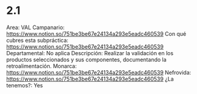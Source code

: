 # 2.1

Area: VAL
Campanario: https://www.notion.so/751be3be67e24134a293e5eadc460539 
Con qué cubres esta subpráctica: https://www.notion.so/751be3be67e24134a293e5eadc460539 
Departamental: No aplica
Descripción: Realizar la validación en los productos seleccionados y sus componentes, documentando la retroalimentación.
Monarca: https://www.notion.so/751be3be67e24134a293e5eadc460539 
Nefrovida: https://www.notion.so/751be3be67e24134a293e5eadc460539 
¿La tenemos?: Yes